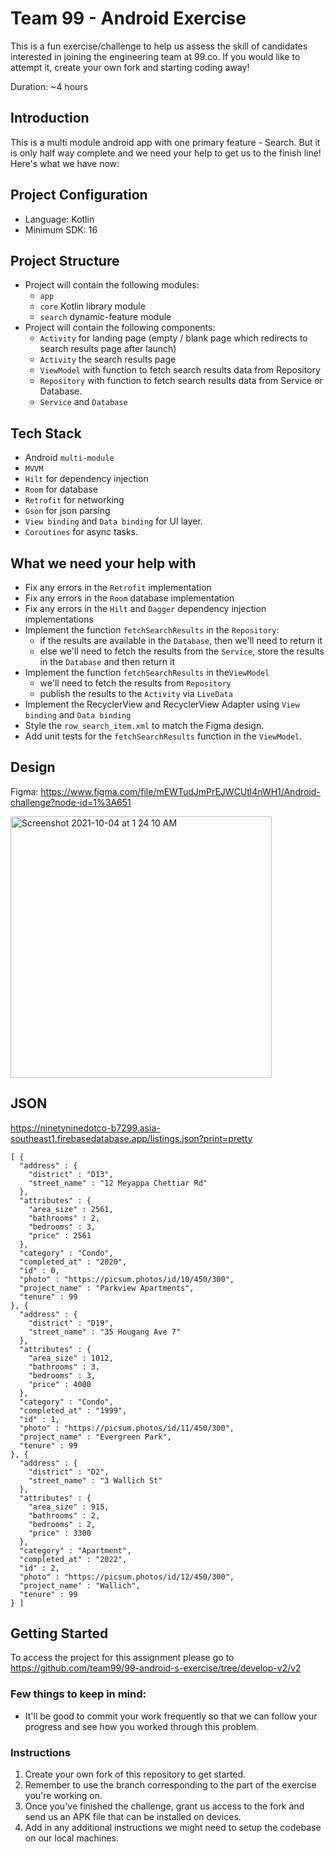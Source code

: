 # Team 99 - Android Exercise

This is a fun exercise/challenge to help us assess the skill of candidates interested in joining the engineering team at 99.co. If you would like to attempt it, create your own fork and starting coding away!

Duration: ~4 hours

## Introduction

This is a multi module android app with one primary feature - Search. But it is only half way complete and we need your help to get us to the finish line! Here's what we have now:

## Project Configuration
- Language: Kotlin
- Minimum SDK: 16

## Project Structure
- Project will contain the following modules:
    - `app`
    - `core` Kotlin library module
    - `search` dynamic-feature module
- Project will contain the following components:
    - `Activity` for landing page (empty / blank page which redirects to search results page after launch)
    - `Activity` the search results page
    - `ViewModel` with function to fetch search results data from Repository
    - `Repository` with function to fetch search results data from Service or Database.
    - `Service` and `Database`

## Tech Stack
- Android `multi-module`
- `MVVM`
- `Hilt` for dependency injection
- `Room` for database
- `Retrofit` for networking
- `Gson` for json parsing
- `View binding` and `Data binding` for UI layer.
- `Coroutines` for async tasks.

## What we need your help with
- Fix any errors in the `Retrofit` implementation
- Fix any errors in the `Room` database implementation
- Fix any errors in the `Hilt` and `Dagger` dependency injection implementations
- Implement the function `fetchSearchResults` in the `Repository`:
    - if the results are available in the `Database`, then we'll need to return it
    - else we'll need to fetch the results from the `Service`, store the results in the `Database` and then return it
- Implement the function `fetchSearchResults` in  the`ViewModel`
    - we'll need to fetch the results from `Repository`
    - publish the results to the `Activity` via `LiveData`
- Implement the RecyclerView and RecyclerView Adapter using `View binding` and `Data binding`
- Style the `row_search_item.xml` to match the Figma design.
- Add unit tests for the `fetchSearchResults` function in the `ViewModel`.

## Design
Figma: https://www.figma.com/file/mEWTudJmPrEJWCUtl4nWH1/Android-challenge?node-id=1%3A651

<img width="418" alt="Screenshot 2021-10-04 at 1 24 10 AM" src="https://user-images.githubusercontent.com/7981907/135764791-3dc209b1-5da9-4bde-9371-90cc289d5349.png">

## JSON
https://ninetyninedotco-b7299.asia-southeast1.firebasedatabase.app/listings.json?print=pretty

```
[ {
  "address" : {
    "district" : "D13",
    "street_name" : "12 Meyappa Chettiar Rd"
  },
  "attributes" : {
    "area_size" : 2561,
    "bathrooms" : 2,
    "bedrooms" : 3,
    "price" : 2561
  },
  "category" : "Condo",
  "completed_at" : "2020",
  "id" : 0,
  "photo" : "https://picsum.photos/id/10/450/300",
  "project_name" : "Parkview Apartments",
  "tenure" : 99
}, {
  "address" : {
    "district" : "D19",
    "street_name" : "35 Hougang Ave 7"
  },
  "attributes" : {
    "area_size" : 1012,
    "bathrooms" : 3,
    "bedrooms" : 3,
    "price" : 4000
  },
  "category" : "Condo",
  "completed_at" : "1999",
  "id" : 1,
  "photo" : "https://picsum.photos/id/11/450/300",
  "project_name" : "Evergreen Park",
  "tenure" : 99
}, {
  "address" : {
    "district" : "D2",
    "street_name" : "3 Wallich St"
  },
  "attributes" : {
    "area_size" : 915,
    "bathrooms" : 2,
    "bedrooms" : 2,
    "price" : 3300
  },
  "category" : "Apartment",
  "completed_at" : "2022",
  "id" : 2,
  "photo" : "https://picsum.photos/id/12/450/300",
  "project_name" : "Wallich",
  "tenure" : 99
} ]
``` 
## Getting Started
To access the project for this assignment please go to https://github.com/team99/99-android-s-exercise/tree/develop-v2/v2

### Few things to keep in mind:
- It'll be good to commit your work frequently so that we can follow your progress and see how you worked through this problem.

### Instructions
1. Create your own fork of this repository to get started.
2. Remember to use the branch corresponding to the part of the exercise you're working on.
3. Once you've finished the challenge, grant us access to the fork and send us an APK file that can be installed on devices.
4. Add in any additional instructions we might need to setup the codebase on our local machines.
